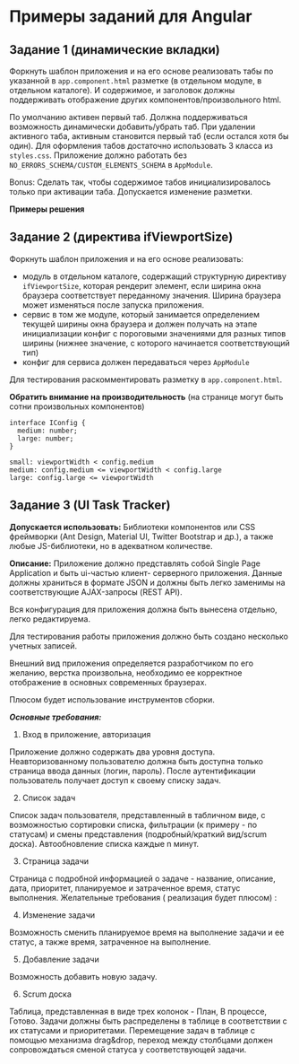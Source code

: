 # Примеры заданий для Angular

## Задание 1 (динамические вкладки)

Форкнуть шаблон приложения и на его основе реализовать табы по указанной в `app.component.html` разметке (в отдельном модуле, в отдельном каталоге). И содержимое, и заголовок должны поддерживать отображение других компонентов/произвольного html. 

По умолчанию активен первый таб. Должна поддерживаться возможность динамически добавить/убрать таб. При удалении активного таба, активным становится первый таб (если остался хотя бы один). Для оформления табов достаточно использовать 3 класса из `styles.css`. Приложение должно работать без `NO_ERRORS_SCHEMA/CUSTOM_ELEMENTS_SCHEMA` в `AppModule`.

Bonus: Сделать так, чтобы содержимое табов инициализировалось только при активации таба. Допускается изменение разметки.

**Примеры решения**


## Задание 2 (директива ifViewportSize)

Форкнуть шаблон приложения и на его основе реализовать:

- модуль в отдельном каталоге, содержащий структурную директиву `ifViewportSize`, которая рендерит элемент, если ширина окна браузера соответствует переданному значения. Ширина браузера может изменяться после запуска приложения.
- сервис в том же модуле, который занимается определением текущей ширины окна браузера и должен получать на этапе инициализации конфиг с пороговыми значениями для разных типов ширины (нижнее значение, с которого начинается соответствующий тип)
- конфиг для сервиса должен передаваться через `AppModule`

Для тестирования раскомментировать разметку в `app.component.html`.

**Обратить внимание на производительность** (на странице могут быть сотни произвольных компонентов)

```
interface IConfig {
  medium: number;
  large: number;
}
```

```
small: viewportWidth < config.medium
medium: config.medium <= viewportWidth < config.large
large: config.large <= viewportWidth
```
## Задание 3 (UI Task Tracker)
 
**Допускается использовать:** Библиотеки компонентов или CSS фреймворки (Ant Design, Material UI,
Twitter Bootstrap и др.), a также любые JS-библиотеки, но в адекватном количестве.

**Описание:** Приложение должно представлять собой Single Page Application и быть ui-частью клиент-
серверного приложения. Данные должны храниться в формате JSON и должны быть легко заменимы на
соответствующие AJAX-запросы (REST API).

Вся конфигурация для приложения должна быть вынесена отдельно, легко редактируема.

Для тестирования работы приложения должно быть создано несколько учетных записей.

Внешний вид приложения определяется разработчиком по его желанию, верстка произвольна,
необходимо ее корректное отображение в основных современных браузерах.

Плюсом будет использование инструментов сборки.

***Основные требования:***

1. Вход в приложение, авторизация

Приложение должно содержать два уровня доступа. Неавторизованному пользователю должна быть
доступна только страница ввода данных (логин, пароль). После аутентификации пользователь получает
доступ к своему списку задач.

2. Список задач

Список задач пользователя, представленный в табличном виде, с возможностью сортировки списка,
фильтрации (к примеру - по статусам) и смены представления (подробный/краткий вид/scrum доска).
Автообновление списка каждые n минут.

3. Страница задачи

Страница с подробной информацией о задаче - название, описание, дата, приоритет, планируемое и
затраченное время, статус выполнения.
Желательные требования ( реализация будет плюсом) :

4. Изменение задачи

Возможность сменить планируемое время на выполнение задачи и ее статус, а также время, затраченное
на выполнение.

5. Добавление задачи

Возможность добавить новую задачу.

6. Scrum доска

Таблица, представленная в виде трех колонок - План, В процессе, Готово. Задачи должны быть
распределены в таблице в соответствии с их статусами и приоритетами.
Перемещение задач в таблице с помощью механизма drag&drop, переход между столбцами должен
сопровождаться сменой статуса у соответствующей задачи.
